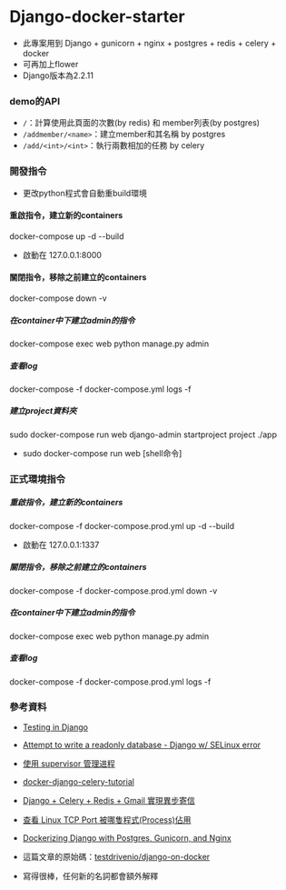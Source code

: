 # Django-docker-starter

*  此專案用到 Django + gunicorn + nginx + postgres + redis + celery + docker
* 可再加上flower
* Django版本為2.2.11
### demo的API
* `/`：計算使用此頁面的次數(by redis) 和 member列表(by postgres)
* `/addmember/<name>`：建立member和其名稱 by postgres
* `/add/<int>/<int>`：執行兩數相加的任務 by celery

### 開發指令
* 更改python程式會自動重build環境
#### 重啟指令，建立新的containers
docker-compose up -d --build
* 啟動在 127.0.0.1:8000
#### 關閉指令，移除之前建立的containers
docker-compose down -v
##### 在container中下建立admin的指令
docker-compose exec web python manage.py admin
##### 查看log
docker-compose -f docker-compose.yml logs -f 
##### 建立project資料夾
sudo docker-compose run web django-admin startproject project ./app
* sudo docker-compose run web [shell命令]

### 正式環境指令
##### 重啟指令，建立新的containers
docker-compose -f docker-compose.prod.yml up -d --build
* 啟動在 127.0.0.1:1337
##### 關閉指令，移除之前建立的containers
docker-compose -f docker-compose.prod.yml down -v

##### 在container中下建立admin的指令
docker-compose exec web python manage.py admin

##### 查看log
docker-compose -f docker-compose.prod.yml logs -f 

### 參考資料
* [Testing in Django](https://docs.djangoproject.com/en/2.2/topics/testing/)
* [Attempt to write a readonly database - Django w/ SELinux error](https://stackoverflow.com/questions/21054245/attempt-to-write-a-readonly-database-django-w-selinux-error)
* [使用 supervisor 管理进程](http://liyangliang.me/posts/2015/06/using-supervisor/)
* [docker-django-celery-tutorial](https://github.com/twtrubiks/docker-django-celery-tutorial)
* [Django + Celery + Redis + Gmail 實現異步寄信](https://medium.com/@zoejoyuliao/django-celery-redis-gmail-%E5%AF%84%E4%BF%A1-375904d4224c)
* [查看 Linux TCP Port 被哪隻程式(Process)佔用](https://blog.longwin.com.tw/2013/12/linux-port-process-check-2013/)

* [Dockerizing Django with Postgres, Gunicorn, and Nginx](https://testdriven.io/dockerizing-django-with-postgres-gunicorn-and-nginx)
* 這篇文章的原始碼：[testdrivenio/django-on-docker](https://github.com/testdrivenio/django-on-docker)
* 寫得很棒，任何新的名詞都會額外解釋
